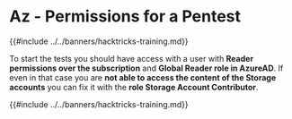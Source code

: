 # Az - Permissions for a Pentest

{{#include ../../banners/hacktricks-training.md}}

To start the tests you should have access with a user with **Reader permissions over the subscription** and **Global Reader role in AzureAD**. If even in that case you are **not able to access the content of the Storage accounts** you can fix it with the **role Storage Account Contributor**.

{{#include ../../banners/hacktricks-training.md}}
